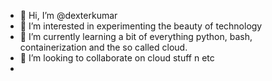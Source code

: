 - 👋 Hi, I’m @dexterkumar
- 👀 I’m interested in experimenting the beauty of technology 
- 🌱 I’m currently learning a bit of everything python, bash, containerization and the so called cloud.
- 💞️ I’m looking to collaborate on cloud stuff n etc
-

<!---
dexterkumar/dexterkumar is a ✨ special ✨ repository because its `README.md` (this file) appears on your GitHub profile.
You can click the Preview link to take a look at your changes.
--->
